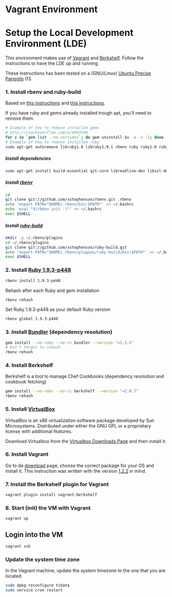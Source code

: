 Vagrant Environment
===================

# Setup the Local Development Environment (LDE)

This environment makes use of [Vagrant](http://www.vagrantup.com/) and [Berkshelf](http://berkshelf.com/). Follow the instructions to have the LDE up and running.

These instructions has been tested on a (GNU/Linux) [Ubuntu Precise Pangolin](http://en.wikipedia.org/wiki/List_of_Ubuntu_releases#Ubuntu_12.04_LTS_.28Precise_Pangolin.29) OS.

### 1. Install rbenv and ruby-build

Based on [this instructions](https://gist.github.com/2627011) and [this instructions](http://www.stehem.net/2012/05/08/how-to-install-ruby-with-rbenv-on-ubuntu-12-04.html).

If you have ruby and gems already installed trough apt, you'll need to remove them.

```sh
# Example of how to remove installed gems
# http://stackoverflow.com/a/4907690
for x in `gem list --no-versions`; do gem uninstall $x -a -x -I; done
# Example of how to remove installed ruby
sudo apt-get autoremove libruby1.8 libruby1.9.1 rbenv ruby ruby1.8 ruby1.8-dev ruby1.9.1 rubygems
```

##### Install dependencies

```sh
sudo apt-get install build-essential git-core libreadline-dev libssl-dev openssl zlib1g-dev
```

##### Install [rbenv](https://github.com/sstephenson/rbenv)

```sh
cd
git clone git://github.com/sstephenson/rbenv.git .rbenv
echo 'export PATH="$HOME/.rbenv/bin:$PATH"' >> ~/.bashrc
echo 'eval "$(rbenv init -)"' >> ~/.bashrc
exec $SHELL
```

##### Install [ruby-build](https://github.com/sstephenson/ruby-build)

```sh
mkdir -p ~/.rbenv/plugins
cd ~/.rbenv/plugins
git clone git://github.com/sstephenson/ruby-build.git
echo 'export PATH="$HOME/.rbenv/plugins/ruby-build/bin:$PATH"' >> ~/.bashrc
exec $SHELL
```

### 2. Install [Ruby 1.9.3-p448](https://www.ruby-lang.org/en/news/2013/06/27/ruby-1-9-3-p448-is-released/)

```sh
rbenv install 1.9.3-p448
```

Rehash after each Ruby and gem installation

```sh
rbenv rehash
```

Set Ruby 1.9.3-p448 as your default Ruby version

```sh
rbenv global 1.9.3-p448
```

### 3. Install [Bundler](http://bundler.io/) (dependency resolution)

```sh
gem install --no-rdoc --no-ri bundler --version "=1.3.5"
# Don't forget to rehash
rbenv rehash
```

### 4. Install Berkshelf

Berkshelf is a tool to manage Chef Cookbooks (dependency resolution and cookbook fetching)

```sh
gem install --no-rdoc --no-ri berkshelf --version "=2.0.7"
rbenv rehash
```

### 5. Install [VirtualBox](https://www.virtualbox.org)

VirtualBox is an x86 virtualization software package developed by Sun Microsystems. Distributed under either the GNU GPL or a proprietary license with additional features.

Download Virtualbox from the [Virtualbox Downloads Page](https://www.virtualbox.org/wiki/Downloads) and then install it.

### 6. Install Vagrant

Go to de [download](http://downloads.vagrantup.com/) page, choose the correct package for your OS and install it. This instruction was written with the version [1.2.2](http://downloads.vagrantup.com/tags/v1.2.2) in mind.

### 7. Install the Berkshelf plugin for Vagrant

```sh
vagrant plugin install vagrant-berkshelf
```

### 8. Start (init) the VM with Vagrant

```sh
vagrant up
```


## Login into the VM


```sh
vagrant ssh
```

### Update the system time zone

In the Vagrant machine, update the system timezone to the one that you are located.

```sh
sudo dpkg-reconfigure tzdata
sudo service cron restart
```
